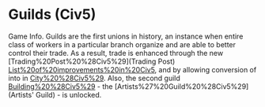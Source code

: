 # Guilds (Civ5)

Game Info.
Guilds are the first unions in history, an instance when entire class of workers in a particular branch organize and are able to better control their trade.
As a result, trade is enhanced through the new [Trading%20Post%20%28Civ5%29](Trading Post) [List%20of%20improvements%20in%20Civ5](improvement), and by allowing conversion of into in [City%20%28Civ5%29](cities). Also, the second guild [Building%20%28Civ5%29](building) - the [Artists%27%20Guild%20%28Civ5%29](Artists' Guild) - is unlocked.